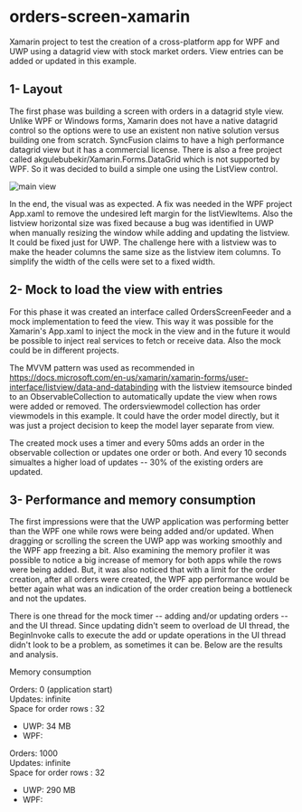 # orders-screen-xamarin
Xamarin project to test the creation of a cross-platform app for WPF and UWP using a datagrid view with stock market orders. View entries can be added or updated in this example.

## 1- Layout ##
The first phase was building a screen with orders in a datagrid style view. Unlike WPF or Windows forms, Xamarin does not have a native datagrid control so the options were to use an existent non native solution versus building one from scratch. SyncFusion claims to have a high performance datagrid view but it has a commercial license. There is also a free project called akgulebubekir/Xamarin.Forms.DataGrid which is not supported by WPF. So it was decided to build a simple one using the ListView control.

![main view](https://user-images.githubusercontent.com/5822726/118692225-31bd9f00-b7e0-11eb-9681-71e4a193a4b9.PNG)

In the end, the visual was as expected. A fix was needed in the WPF project App.xaml to remove the undesired left margin for the listViewItems. Also the listview horizontal size was fixed because a bug was identified in UWP when manually resizing the window while adding and updating the listview. It could be fixed just for UWP. The challenge here with a listview was to make the header columns the same size as the listview item columns. To simplify the width of the cells were set to a fixed width.

## 2- Mock to load the view with entries ##
For this phase it was created an interface called OrdersScreenFeeder and a mock implementation to feed the view. This way it was possible for the Xamarin's App.xaml to inject the mock in the view and in the future it would be possible to inject real services to fetch or receive data. Also the mock could be in different projects. 

The MVVM pattern was used as recommended in https://docs.microsoft.com/en-us/xamarin/xamarin-forms/user-interface/listview/data-and-databinding with the listview itemsource binded to an ObservableCollection to automatically update the view when rows were added or removed. The ordersviewmodel collection has order viewmodels in this example. It could have the order model directly, but it was just a project decision to keep the model layer separate from view.

The created mock uses a timer and every 50ms adds an order in the observable collection or updates one order or both. And every 10 seconds simualtes a higher load of updates -- 30% of the existing orders are updated.

## 3- Performance and memory consumption ##
The first impressions were that the UWP application was performing better than the WPF one while rows were being added and/or updated. When dragging or scrolling the screen the UWP app was working smoothly and the WPF app freezing a bit. Also examining the memory profiler it was possible to notice a big increase of memory for both apps while the rows were being added.
But, it was also noticed that with a limit for the order creation, after all orders were created, the WPF app performance would be better again what was an indication of the order creation being a bottleneck and not the updates.

There is one thread for the mock timer -- adding and/or updating orders -- and the UI thread. Since updating didn't seem to overload de UI thread, the BeginInvoke calls to execute the add or update operations in the UI thread didn't look to be a problem, as sometimes it can be. Below are the results and analysis.

Memory consumption 

Orders: 0 (application start)  
Updates: infinite  
Space for order rows : 32  

- UWP: 34 MB  
- WPF:  

Orders: 1000  
Updates: infinite  
Space for order rows : 32  
- UWP: 290 MB  
- WPF: 

